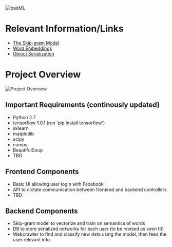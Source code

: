 ![baeML](https://i.imgur.com/rHwT8uD.png)

# Relevant Information/Links
+ [The Skip-gram Model](https://www.tensorflow.org/tutorials/word2vec)
+ [Word Embeddings](http://colah.github.io/posts/2014-07-NLP-RNNs-Representations/)
+ [Object Serialization](https://docs.python.org/2/library/pickle.html)

# Project Overview
![Project Overview](https://i.imgur.com/NZzHoOD.png)

## Important Requirements (continously updated)
+ Python 2.7
+ tensorflow 1.0.1 (run 'pip install tensorflow')
+ sklearn
+ matplotlib
+ scipy
+ numpy
+ BeautifulSoup
+ TBD

## Frontend Components
+ Basic UI allowing user login with Facebook
+ API to dictate communication between frontend and backend controllers
+ TBD

## Backend Components
+ Skip-gram model to vectorize and train on semantics of words
+ DB to store serialized networks for each user (to be revised as seen fit)
+ Webcrawler to find and classify new data using the model, then feed the user relevant info

